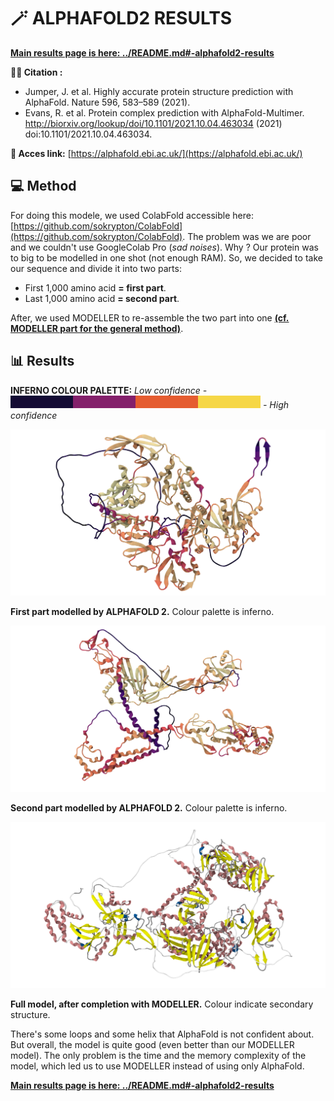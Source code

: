 # 🪄 ALPHAFOLD2 RESULTS

**[Main results page is here: ../README.md#-alphafold2-results](../README.md#-alphafold2-results)**

**🕵️‍♂️ Citation :**
- Jumper, J. et al. Highly accurate protein structure prediction with AlphaFold. Nature 596, 583–589 (2021).
- Evans, R. et al. Protein complex prediction with AlphaFold-Multimer. http://biorxiv.org/lookup/doi/10.1101/2021.10.04.463034 (2021) doi:10.1101/2021.10.04.463034.

**🔗 Acces link:** [https://alphafold.ebi.ac.uk/](https://alphafold.ebi.ac.uk/)

## 💻 Method

For doing this modele, we used ColabFold accessible here: [https://github.com/sokrypton/ColabFold](https://github.com/sokrypton/ColabFold). The problem was we are poor and we couldn't use GoogleColab Pro (*sad noises*). Why ? Our protein was to big to be modelled in one shot (not enough RAM). So, we decided to take our sequence and divide it into two parts:
- First 1,000 amino acid **= first part**.
- Last 1,000 amino acid **= second part**.

After, we used MODELLER to re-assemble the two part into one [**(cf. MODELLER part for the general method)**](../MODELLER/README.md).

## 📊 Results
**INFERNO COLOUR PALETTE:**
*Low confidence - ![../inferno.svg](../inferno.svg) - High confidence*

![first_half.png](first_half.png)

**First part modelled by ALPHAFOLD 2.** Colour palette is inferno.

![second_half.png](second_half.png)

**Second part modelled by ALPHAFOLD 2.** Colour palette is inferno.

![BEST_MODEL.png](BEST_MODEL.png)

**Full model, after completion with MODELLER.** Colour indicate secondary structure.

There's some loops and some helix that AlphaFold is not confident about. But overall, the model is quite good (even better than our MODELLER model). The only problem is the time and the memory complexity of the model, which led us to use MODELLER instead of using only AlphaFold.

**[Main results page is here: ../README.md#-alphafold2-results](../README.md#-alphafold2-results)**
